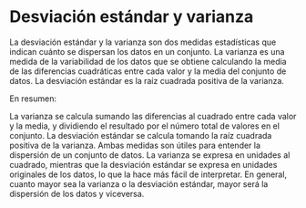 # Desviación estándar y varianza

La desviación estándar y la varianza son dos medidas estadísticas que indican cuánto se dispersan los datos en un conjunto. La varianza es una medida de la variabilidad de los datos que se obtiene calculando la media de las diferencias cuadráticas entre cada valor y la media del conjunto de datos. La desviación estándar es la raíz cuadrada positiva de la varianza.

En resumen:

La varianza se calcula sumando las diferencias al cuadrado entre cada valor y la media, y dividiendo el resultado por el número total de valores en el conjunto.
La desviación estándar se calcula tomando la raíz cuadrada positiva de la varianza.
Ambas medidas son útiles para entender la dispersión de un conjunto de datos. La varianza se expresa en unidades al cuadrado, mientras que la desviación estándar se expresa en unidades originales de los datos, lo que la hace más fácil de interpretar. En general, cuanto mayor sea la varianza o la desviación estándar, mayor será la dispersión de los datos y viceversa.